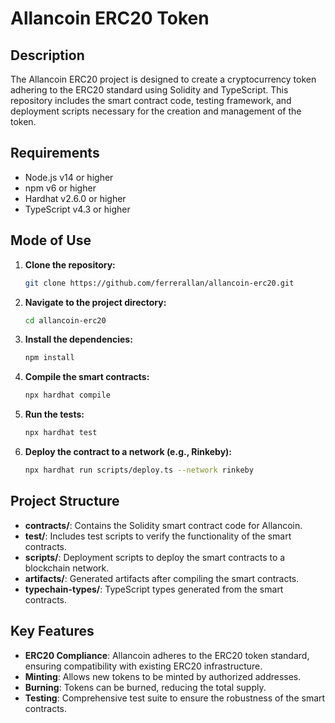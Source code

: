 
# Allancoin ERC20 Token

## Description

The Allancoin ERC20 project is designed to create a cryptocurrency token adhering to the ERC20 standard using Solidity and TypeScript. This repository includes the smart contract code, testing framework, and deployment scripts necessary for the creation and management of the token.

## Requirements

- Node.js v14 or higher
- npm v6 or higher
- Hardhat v2.6.0 or higher
- TypeScript v4.3 or higher

## Mode of Use

1. **Clone the repository:**
   ```bash
   git clone https://github.com/ferrerallan/allancoin-erc20.git
   ```
2. **Navigate to the project directory:**
   ```bash
   cd allancoin-erc20
   ```
3. **Install the dependencies:**
   ```bash
   npm install
   ```
4. **Compile the smart contracts:**
   ```bash
   npx hardhat compile
   ```
5. **Run the tests:**
   ```bash
   npx hardhat test
   ```
6. **Deploy the contract to a network (e.g., Rinkeby):**
   ```bash
   npx hardhat run scripts/deploy.ts --network rinkeby
   ```

## Project Structure

- **contracts/**: Contains the Solidity smart contract code for Allancoin.
- **test/**: Includes test scripts to verify the functionality of the smart contracts.
- **scripts/**: Deployment scripts to deploy the smart contracts to a blockchain network.
- **artifacts/**: Generated artifacts after compiling the smart contracts.
- **typechain-types/**: TypeScript types generated from the smart contracts.

## Key Features

- **ERC20 Compliance**: Allancoin adheres to the ERC20 token standard, ensuring compatibility with existing ERC20 infrastructure.
- **Minting**: Allows new tokens to be minted by authorized addresses.
- **Burning**: Tokens can be burned, reducing the total supply.
- **Testing**: Comprehensive test suite to ensure the robustness of the smart contracts.


